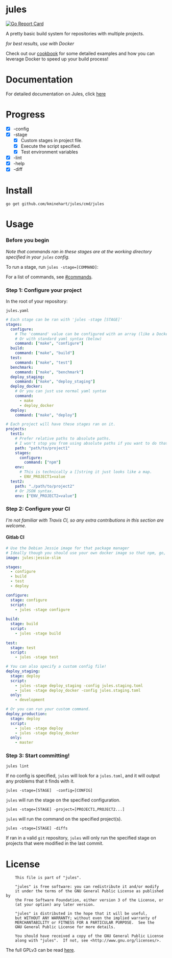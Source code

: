 # jules

[![Go Report Card](https://goreportcard.com/badge/github.com/kminehart/jules)](https://goreportcard.com/report/github.com/kminehart/jules)

A pretty basic build system for repositories with multiple projects.

_for best results, use with Docker_

Check out our [cookbook](#cookbook.md) for some detailed examples and how you can leverage Docker to speed up your build process!

# Documentation

For detailed documentation on Jules, click [here](http://gojules.io/)

# Progress
* [x] -config
* [x] -stage
  * [x] Custom stages in project file.
  * [x] Execute the script specified.
  * [x] Test environment variables
* [x] -lint
* [x] -help
* [x] -diff

# Install

```
go get github.com/kminehart/jules/cmd/jules
```

# Usage

### Before you begin

_Note that commands ran in these stages are at the working directory specified in your `jules` config._

To run a stage, run `jules -stage=[COMMAND]`:

For a list of commands, see [#commands](#commands).

### Step 1:  Configure your project

In the root of your repository:

`jules.yaml`

```yaml
# Each stage can be ran with 'jules -stage [STAGE]'
stages:
  configure:
    # The 'command' value can be configured with an array (like a Dockerfile)
    # Or with standard yaml syntax (below)
    command: ["make", "configure"]
  build:
    command: ["make", "build"]
  test:
    command: ["make", "test"]
  benchmark:
    command: ["make", "benchmark"]
  deploy_staging:
    command: ["make", "deploy_staging"]
  deploy_docker:
    # Or you can just use normal yaml syntax
    command: 
      - make
      - deploy_docker
  deploy:
    command: ["make", "deploy"]

# Each project will have these stages ran on it.
projects:
  test1:
    # Prefer relative paths to absolute paths.
    # I won't stop you from using absolute paths if you want to do that though.
    path: "path/to/project1"
    stages:
      configure:
        command: ["npm"]
    env:
      # This is technically a []string it just looks like a map.
      - ENV_PROJECT1=value
  test2:
    path: "./path/to/project2"
    # Or JSON syntax.
    env: ["ENV_PROJECT2=value"]
```

### Step 2:  Configure your CI

_I'm not familiar with Travis CI, so any extra contributions in this section are welcome._

#### Gitlab CI

```yml
# Use the Debian Jessie image for that package manager
# Ideally though you should use your own docker image so that npm, go, cmake, cargo, etc. don't have to be installed every time.
image: jules:jessie-slim

stages:
  - configure
  - build
  - test
  - deploy

configure:
  stage: configure
  script:
    - jules -stage configure
    
build:
  stage: build
  script:
    - jules -stage build
    
test:
  stage: test
  script:
    - jules -stage test

# You can also specify a custom config file!
deploy_staging:
  stage: deploy
  script:
    - jules -stage deploy_staging -config jules.staging.toml
    - jules -stage deploy_docker -config jules.staging.toml
  only:
    - development

# Or you can run your custom command.
deploy_production:
  stage: deploy
  script:
    - jules -stage deploy
    - jules -stage deploy_docker
  only:
    - master
```

### Step 3: Start committing!

```
jules lint
```

If no config is specified, `jules` will look for a `jules.toml`, and it will output any problems that it finds with it.

```
jules -stage=[STAGE]  -config=[CONFIG]
```

`jules` will run the stage on the specified configuration.

```
jules -stage=[STAGE] -project=[PROJECT1,PROJECT2...]
```

`jules` will run the command on the specified project(s).

```
jules -stage=[STAGE] -diffs
```

If ran in a valid `git` repository, `jules` will only run the specified stage on projects that were modified in the last commit. 

# License

```
    This file is part of "jules".

    "jules" is free software: you can redistribute it and/or modify
    it under the terms of the GNU General Public License as published by
    the Free Software Foundation, either version 3 of the License, or
    (at your option) any later version.

    "jules" is distributed in the hope that it will be useful,
    but WITHOUT ANY WARRANTY; without even the implied warranty of
    MERCHANTABILITY or FITNESS FOR A PARTICULAR PURPOSE.  See the
    GNU General Public License for more details.

    You should have received a copy of the GNU General Public License
    along with "jules".  If not, see <http://www.gnu.org/licenses/>.
```

The full GPLv3 can be read [here](LICENSE).
